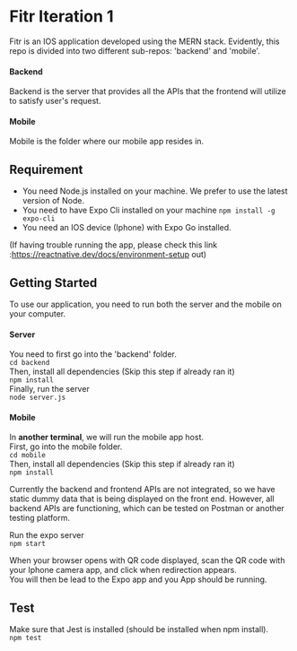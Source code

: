 # Fitr Iteration 1

Fitr is an IOS application developed using the MERN stack. Evidently, this repo is divided into two different sub-repos: 'backend' and 'mobile'.

#### Backend 
Backend is the server that provides all the APIs that the frontend will utilize to satisfy user's request.

#### Mobile
Mobile is the folder where our mobile app resides in. 


## Requirement
- You need Node.js installed on your machine. We prefer to use the latest version of Node. 
- You need to have Expo Cli installed on your machine
   `npm install -g expo-cli`
- You need an IOS device (Iphone) with Expo Go installed.

(If having trouble running the app, please check this link :https://reactnative.dev/docs/environment-setup out)



## Getting Started

To use our application, you need to run both the server and the mobile on your computer.

#### Server
You need to first go into the 'backend' folder.\
`cd backend`\
Then, install all dependencies (Skip this step if already ran it)\
`npm install` \
Finally, run the server\
`node server.js`

#### Mobile
In **another terminal**, we will run the mobile app host.\
First, go into the mobile folder.\
`cd mobile`\
Then, install all dependencies (Skip this step if already ran it)\
`npm install` 

Currently the backend and frontend APIs are not integrated, so we have static dummy data that is being displayed on the front end. However, all backend APIs are functioning, which can be tested on Postman or another testing platform.

Run the expo server\
`npm start`

When your browser opens with QR code displayed, scan the QR code with your Iphone camera app, and click when redirection appears.\
You will then be lead to the Expo app and you App should be running.


## Test
Make sure that Jest is installed (should be installed when npm install).\
`npm test`
